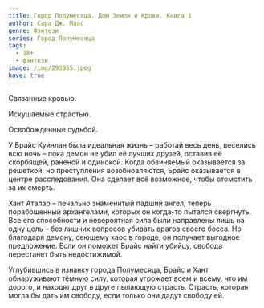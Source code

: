 ```yaml
---
title: Город Полумесяца. Дом Земли и Крови. Книга 1
author: Сара Дж. Маас
genre: Фэнтези
series: Город Полумесяца
tags:
  - 18+
  - фэнтези
image: /img/293955.jpeg
have: true
---
```

Связанные кровью.

Искушаемые страстью.

Освобожденные судьбой.

У Брайс Куинлан была идеальная жизнь – работай весь день, веселись всю ночь – пока демон не убил её лучших друзей, оставив её скорбящей, раненой и одинокой. Когда обвиняемый оказывается за решеткой, но преступления возобновляются, Брайс оказывается в центре расследования. Она сделает всё возможное, чтобы отомстить за их смерть.

Хант Аталар – печально знаменитый падший ангел, теперь порабощенный архангелами, которых он когда-то пытался свергнуть. Все его способности и невероятная сила были направлены лишь на одну цель – без лишних вопросов убивать врагов своего босса. Но благодаря демону, сеющему хаос в городе, он получает выгодное предложение. Если он поможет Брайс найти убийцу, свобода перестанет быть недостижимой.

Углубившись в изнанку города Полумесяца, Брайс и Хант обнаруживают тёмную силу, которая угрожает всем и всему, что им дорого, и находят друг в друге пылающую страсть. Страсть, которая могла бы дать им свободу, если только они дадут свободу ей.